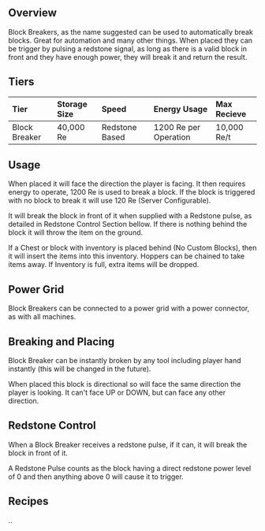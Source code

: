## Overview

Block Breakers, as the name suggested can be used to automatically break
blocks. Great for automation and many other things. When placed they can
be trigger by pulsing a redstone signal, as long as there is a valid
block in front and they have enough power, they will break it and return
the result.

## Tiers

| Tier         | Storage Size | Speed          | Energy Usage          | Max Recieve |
|:-------------|:-------------|:---------------|:----------------------|:------------|
| Block Breaker | 40,000 Re    | Redstone Based | 1200 Re per Operation | 10,000 Re/t |


## Usage

When placed it will face the direction the player is facing. It then
requires energy to operate, 1200 Re is used to break a block. If the
block is triggered with no block to break it will use 120 Re (Server
Configurable).

It will break the block in front of it when supplied with a Redstone
pulse, as detailed in Redstone Control Section bellow. If there is
nothing behind the block it will throw the item on the ground.

If a Chest or block with inventory is placed behind (No Custom Blocks),
then it will insert the items into this inventory. Hoppers can be
chained to take items away. If Inventory is full, extra items will be
dropped.

## Power Grid

Block Breakers can be connected to a power grid with a power connector,
as with all machines.

## Breaking and Placing

Block Breaker can be instantly broken by any tool including player hand
instantly (this will be changed in the future).

When placed this block is directional so will face the same direction
the player is looking. It can't face UP or DOWN, but can face any other
direction.

## Redstone Control

When a Block Breaker receives a redstone pulse, if it can, it will break
the block in front of it.

A Redstone Pulse counts as the block having a direct redstone power
level of 0 and then anything above 0 will cause it to trigger.


## Recipes

..
